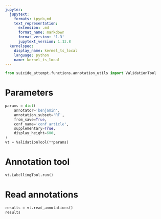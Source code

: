 ```yaml
---
jupyter:
  jupytext:
    formats: ipynb,md
    text_representation:
      extension: .md
      format_name: markdown
      format_version: '1.3'
      jupytext_version: 1.13.8
  kernelspec:
    display_name: kernel_ts_local
    language: python
    name: kernel_ts_local
---
```


```python
from suicide_attempt.functions.annotation_utils import ValidationTool
```

# Parameters

```python
params = dict(
    annotator='benjamin',
    annotation_subset='RF',
    from_save=True,
    conf_name='conf_article',
    supplementary=True,
    display_height=600,
)
vt = ValidationTool(**params)

```

# Annotation tool

```python
vt.LabellingTool.run()
```

# Read annotations

```python
results = vt.read_annotations()
results

```
